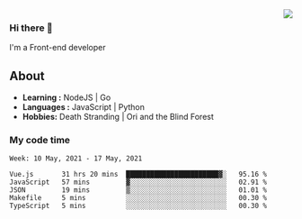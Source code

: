 <img align='right' src="https://github-readme-stats.vercel.app/api?username=strugglebak&show_icons=true">

### Hi there 👋

I'm a Front-end developer

## About

-  **Learning :** NodeJS | Go
-  **Languages :** JavaScript | Python
-  **Hobbies:** Death Stranding | Ori and the Blind Forest

### My code time

<!--START_SECTION:waka-->
```text
Week: 10 May, 2021 - 17 May, 2021

Vue.js       31 hrs 20 mins  ███████████████████████▓░   95.16 % 
JavaScript   57 mins         ▓░░░░░░░░░░░░░░░░░░░░░░░░   02.91 % 
JSON         19 mins         ▒░░░░░░░░░░░░░░░░░░░░░░░░   01.01 % 
Makefile     5 mins          ░░░░░░░░░░░░░░░░░░░░░░░░░   00.30 % 
TypeScript   5 mins          ░░░░░░░░░░░░░░░░░░░░░░░░░   00.30 % 
```
<!--END_SECTION:waka-->
